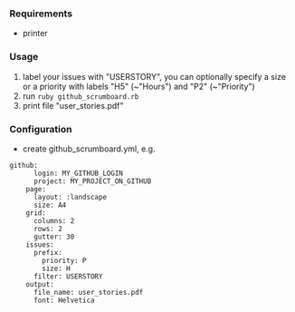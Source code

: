### Requirements
* printer

### Usage
1. label your issues with "USERSTORY", you can optionally specify a size or a priority with labels "H5" (~"Hours") and "P2" (~"Priority")
2. run ```ruby github_scrumboard.rb```
3. print file "user_stories.pdf"

### Configuration
* create github_scrumboard.yml, e.g.
<pre><code>github:
      login: MY_GITHUB_LOGIN
      project: MY_PROJECT_ON_GITHUB
    page:
      layout: :landscape
      size: A4
    grid:
      columns: 2
      rows: 2
      gutter: 30
    issues:
      prefix:
        priority: P
        size: H
      filter: USERSTORY
    output:
      file_name: user_stories.pdf
      font: Helvetica
</code></pre>
